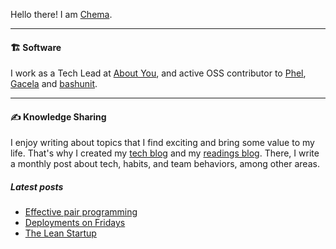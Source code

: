 Hello there! I am 
<span title="Why? {Che: Jose, ma: Maria}">
    <a target="_blank" href="https://chemaclass.com/">Chema</a>.
</span>

---

#### 🏗 Software

I work as a <span title="The most inspiring and personal fashion online shop in Europe">Tech Lead at <a target="_blank" href="https://aboutyou.com/">About You</a></span>, 
and active OSS contributor 
to <span title="A Functional Programming language that transpiles to PHP"><a target="_blank" href="https://phel-lang.org">Phel</a></span>,
<span title="A library that helps you build modular PHP applications"><a target="_blank" href="https://gacela-project.com/">Gacela</a></span>
and <span title="A simple testing library for bash scripts"><a target="_blank" href="https://bashunit.typeddevs.com/">bashunit</a></span>.

---

#### ✍️ Knowledge Sharing

I enjoy writing about topics that I find exciting and bring some value to my life. That's why I created my [tech blog](https://chemaclass.es/blog/) and my [readings blog](https://chemaclass.es/readings/). There, I write a monthly post about tech, habits, and team behaviors, among other areas.

##### Latest posts

<!-- BLOG-POST-LIST:START -->
- [Effective pair programming](https://chemaclass.com/blog/effective-pair-programming/)
- [Deployments on Fridays](https://chemaclass.com/blog/deployments-on-fridays/)
- [The Lean Startup](https://chemaclass.com/readings/the-lean-startup/)
<!-- BLOG-POST-LIST:END -->
